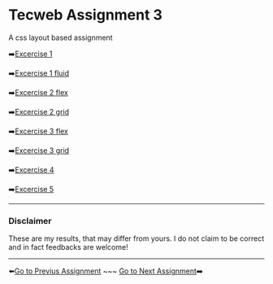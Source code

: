 # Tecweb Assignment 3
A css layout based assignment

➡️[Excercise 1](1/)

➡️[Excercise 1 fluid](1.5%20fluid/)

➡️[Excercise 2 flex](2%20flex/)

➡️[Excercise 2 grid](./2%20grid/)

➡️[Excercise 3 flex](./3%20flex/)

➡️[Excercise 3 grid](./3%20grid/)

➡️[Excercise 4](./4/)

➡️[Excercise 5](./5/)

---
### Disclaimer
These are my results, that may differ from yours. I do not claim to be correct and in fact feedbacks are welcome!

---

⬅️[Go to Previus Assignment](../2_assignment/) ~~~ [Go to Next Assignment](../4_assignment/)➡️